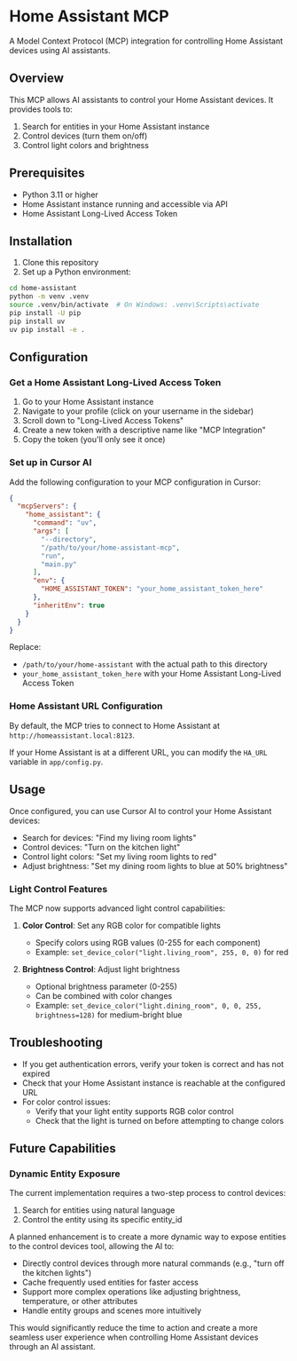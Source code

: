 # Home Assistant MCP

A Model Context Protocol (MCP) integration for controlling Home Assistant devices using AI assistants.

## Overview

This MCP allows AI assistants to control your Home Assistant devices. It provides tools to:

1. Search for entities in your Home Assistant instance
2. Control devices (turn them on/off)
3. Control light colors and brightness

## Prerequisites

- Python 3.11 or higher
- Home Assistant instance running and accessible via API
- Home Assistant Long-Lived Access Token

## Installation

1. Clone this repository
2. Set up a Python environment:

```bash
cd home-assistant
python -m venv .venv
source .venv/bin/activate  # On Windows: .venv\Scripts\activate
pip install -U pip
pip install uv
uv pip install -e .
```

## Configuration

### Get a Home Assistant Long-Lived Access Token

1. Go to your Home Assistant instance
2. Navigate to your profile (click on your username in the sidebar)
3. Scroll down to "Long-Lived Access Tokens"
4. Create a new token with a descriptive name like "MCP Integration"
5. Copy the token (you'll only see it once)

### Set up in Cursor AI

Add the following configuration to your MCP configuration in Cursor:

```json
{
  "mcpServers": {
    "home_assistant": {
      "command": "uv",
      "args": [
        "--directory",
        "/path/to/your/home-assistant-mcp",
        "run",
        "main.py"
      ],
      "env": {
        "HOME_ASSISTANT_TOKEN": "your_home_assistant_token_here"
      },
      "inheritEnv": true
    }
  }
}
```

Replace:

- `/path/to/your/home-assistant` with the actual path to this directory
- `your_home_assistant_token_here` with your Home Assistant Long-Lived Access Token

### Home Assistant URL Configuration

By default, the MCP tries to connect to Home Assistant at `http://homeassistant.local:8123`.

If your Home Assistant is at a different URL, you can modify the `HA_URL` variable in `app/config.py`.

## Usage

Once configured, you can use Cursor AI to control your Home Assistant devices:

- Search for devices: "Find my living room lights"
- Control devices: "Turn on the kitchen light"
- Control light colors: "Set my living room lights to red"
- Adjust brightness: "Set my dining room lights to blue at 50% brightness"

### Light Control Features

The MCP now supports advanced light control capabilities:

1. **Color Control**: Set any RGB color for compatible lights
   - Specify colors using RGB values (0-255 for each component)
   - Example: `set_device_color("light.living_room", 255, 0, 0)` for red

2. **Brightness Control**: Adjust light brightness
   - Optional brightness parameter (0-255)
   - Can be combined with color changes
   - Example: `set_device_color("light.dining_room", 0, 0, 255, brightness=128)` for medium-bright blue

## Troubleshooting

- If you get authentication errors, verify your token is correct and has not expired
- Check that your Home Assistant instance is reachable at the configured URL
- For color control issues:
  - Verify that your light entity supports RGB color control
  - Check that the light is turned on before attempting to change colors

## Future Capabilities

### Dynamic Entity Exposure

The current implementation requires a two-step process to control devices:

1. Search for entities using natural language
2. Control the entity using its specific entity_id

A planned enhancement is to create a more dynamic way to expose entities to the control devices tool, allowing the AI to:

- Directly control devices through more natural commands (e.g., "turn off the kitchen lights")
- Cache frequently used entities for faster access
- Support more complex operations like adjusting brightness, temperature, or other attributes
- Handle entity groups and scenes more intuitively

This would significantly reduce the time to action and create a more seamless user experience when controlling Home Assistant devices through an AI assistant.